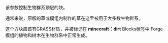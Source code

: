 该参数控制生物群系顶层的块。

通常来说，原版的草或模组内制作的草在这里被用于大多数生物群系。

这个方块应该有GRASS材质，并被标记在 <b>minecraft：dirt</b> Blocks标签中 Forge模组的植物和树木在生物群系中正常生成。